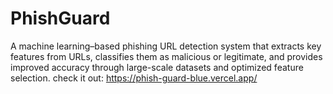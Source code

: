 # PhishGuard
A machine learning–based phishing URL detection system that extracts key features from URLs, classifies them as malicious or legitimate, and provides improved accuracy through large-scale datasets and optimized feature selection.
check it out: https://phish-guard-blue.vercel.app/
